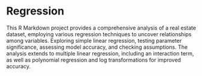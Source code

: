 # Regression

This R Markdown project provides a comprehensive analysis of a real estate dataset, employing various regression techniques to uncover relationships among variables. Exploring simple linear regression, testing parameter significance, assessing model accuracy, and checking assumptions. The analysis extends to multiple linear regression, including an interaction term, as well as polynomial regression and log transformations for improved accuracy.

